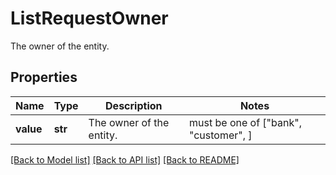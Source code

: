 # ListRequestOwner

The owner of the entity.

## Properties
Name | Type | Description | Notes
------------ | ------------- | ------------- | -------------
**value** | **str** | The owner of the entity. |  must be one of ["bank", "customer", ]

[[Back to Model list]](../README.md#documentation-for-models) [[Back to API list]](../README.md#documentation-for-api-endpoints) [[Back to README]](../README.md)


